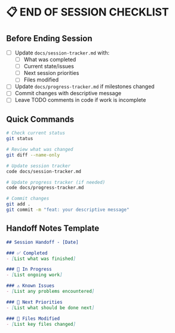 # 📋 END OF SESSION CHECKLIST

## Before Ending Session
- [ ] Update `docs/session-tracker.md` with:
  - [ ] What was completed
  - [ ] Current state/issues  
  - [ ] Next session priorities
  - [ ] Files modified
- [ ] Update `docs/progress-tracker.md` if milestones changed
- [ ] Commit changes with descriptive message
- [ ] Leave TODO comments in code if work is incomplete

## Quick Commands
```bash
# Check current status
git status

# Review what was changed
git diff --name-only

# Update session tracker
code docs/session-tracker.md

# Update progress tracker (if needed)
code docs/progress-tracker.md

# Commit changes
git add .
git commit -m "feat: your descriptive message"
```

## Handoff Notes Template
```markdown
## Session Handoff - [Date]

### ✅ Completed
- [List what was finished]

### 🔄 In Progress  
- [List ongoing work]

### ⚠️ Known Issues
- [List any problems encountered]

### 🎯 Next Priorities
- [List what should be done next]

### 📁 Files Modified
- [List key files changed]
```